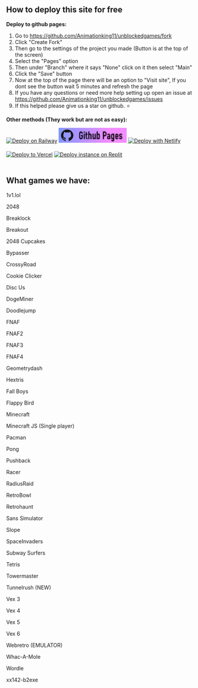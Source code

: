 ## How to deploy this site for free
**Deploy to github pages:**
1. Go to https://github.com/Animationking11/unblockedgames/fork
2. Click "Create Fork"
3. Then go to the settings of the project you made (Button is at the top of the screen)
4. Select the "Pages" option
5. Then under "Branch" where it says "None" click on it then select "Main"
6. Click the "Save" button
7. Now at the top of the page there will be an option to "Visit site", If you dont see the button wait 5 minutes and refresh the page
8. If you have any questions or need more help setting up open an issue at https://github.com/Animationking11/unblockedgames/issues
7. If this helped please give us a star on github. ⭐

**Other methods (They work but are not as easy):**

[![Deploy on Railway](https://railway.app/button.svg)](https://github.com/Animationking11/unblockedgames/wiki/Deploying-to-Railway)
[![Deploy on Github Pages](https://raw.githubusercontent.com/Animationking11/Animationking11/main/githubpages.png)](https://github.com/Animationking11/unblockedgames/wiki/Deploying-to-Github-Pages)
[![Deploy with Netlify](https://binbashbanana.github.io/deploy-buttons/buttons/remade/netlify.svg)](https://github.com/Animationking11/unblockedgames/wiki/Deploying-to-Netlify)
[![Deploy to Vercel](https://binbashbanana.github.io/deploy-buttons/buttons/remade/vercel.svg)](https://vercel.com/new/clone?repository-url=https://github.com/Animationking11/unblockedgames)
[<img src="https://camo.githubusercontent.com/aaa5efab04d69a070ff9ee9f75506b38932a7300359318135f4790c31b7dace4/68747470733a2f2f7265706c2e69742f62616467652f6769746875622f756e6b6e6f776e626c7565677579362f4d696e6553776565706572" alt="Deploy instance on Replit" height="36px" style="margin: 20px 0;">](https://github.com/Animationking11/unblockedgames/wiki/Deploying-to-replit)

## What games we have:
1v1.lol

2048

Breaklock

Breakout

2048 Cupcakes

Bypasser

CrossyRoad

Cookie Clicker

Disc Us

DogeMiner

Doodlejump

FNAF

FNAF2

FNAF3

FNAF4

Geometrydash

Hextris

Fall Boys

Flappy Bird

Minecraft

Minecraft JS (Single player)

Pacman

Pong

Pushback

Racer

RadiusRaid

RetroBowl

Retrohaunt

Sans Simulator

Slope

SpaceInvaders

Subway Surfers

Tetris

Towermaster

Tunnelrush (NEW)

Vex 3

Vex 4

Vex 5

Vex 6

Webretro (EMULATOR)

Whac-A-Mole

Wordle

xx142-b2exe
